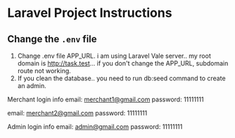 # Laravel Project Instructions

## Change the `.env` file

1. Change .env file APP_URL. i am using Laravel Vale server.. my root domain is http://task.test... if you don't change the APP_URL, subdomain route not working.
2. If you clean the database.. you need to run db:seed command to create an admin.

Merchant login info
email: merchant1@gmail.com
password: 11111111

email: merchant2@gmail.com
password: 11111111


Admin login info
email: admin@gmail.com
password: 11111111
